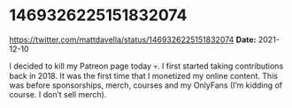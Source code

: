 # 1469326225151832074
https://twitter.com/mattdavella/status/1469326225151832074
**Date:** 2021-12-10

I decided to kill my Patreon page today 💀. I first started taking contributions back in 2018. It was the first time that I monetized my online content. This was before sponsorships, merch, courses and my OnlyFans (I’m kidding of course. I don’t sell merch).
